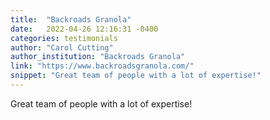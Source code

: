 ```yaml
---
title:  "Backroads Granola"
date:   2022-04-26 12:16:31 -0400
categories: testimonials
author: "Carol Cutting"
author_institution: "Backroads Granola"
link: "https://www.backroadsgranola.com/"
snippet: "Great team of people with a lot of expertise!"
---
```

Great team of people with a lot of expertise!